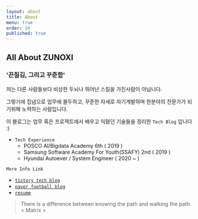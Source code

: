 ```yaml
---
layout: about
title: About
menu: true
order: 10
published: true
---
```


## All About ZUNOXI

### '끈질김, 그리고 꾸준함' 

저는 다른 사람들보다 비상한 두뇌나 뛰어난 스킬을 가진사람이 아닙니다. 

그렇기에 집념으로 업무에 몰두하고, 꾸준한 자세로 자기계발하며 한분야의 전문가가 되기위해 노력하는 사람입니다. 

이 블로그는 업무 혹은 프로젝트에서 배우고 익혔던 기술들을 정리한 `Tech Blog` 입니다 :)


- `Tech Experience`
    - POSCO AI/Bigdata Academy 6th ( 2019 )
	- Samsung Software Academy For Youth(SSAFY) 2nd ( 2019 )
    - Hyundai Autoever / System Engineer ( 2020 ~ )
    
`More Info Link`
- [`tistory tech blog`](https://zunoxi.tistory.com/)
- [`naver football blog`](https://blog.naver.com/cross9308)
- [`resume`](http://zunoxi.ddns.net/main.html)

>There is a difference between knowing the path and walking the path. 
< Matrix >
